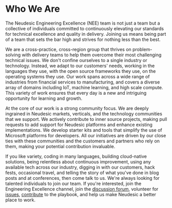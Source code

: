 # Who We Are

The Neudesic Engineering Excellence (NEE) team is not just a team but a collective of individuals committed to continuously elevating our standards for technical excellence and quality in delivery. Joining us means being part of a team that sets the bar high and strives for nothing less than the best. 

We are a cross-practice, cross-region group that thrives on problem-solving with delivery teams to help them overcome their most challenging technical issues. We don't confine ourselves to a single industry or technology. Instead, we adapt to our customers' needs, working in the languages they use, with the open source frameworks they use, on the operating systems they use. Our work spans across a wide range of industries from financial services to manufacturing, and covers a diverse array of domains including IoT, machine learning, and high scale compute. This variety of work ensures that every day is a new and intriguing opportunity for learning and growth.

At the core of our work is a strong community focus. We are deeply ingrained in Neudesic markets, verticals, and the technology communities that we support. We actively contribute to inner source projects, making pull requests to add support for Neudesic platforms and enhance existing implementations. We develop starter kits and tools that simplify the use of Microsoft platforms for developers. All our initiatives are driven by our close ties with these communities and the customers and partners who rely on them, making your potential contribution invaluable.

If you like variety, coding in many languages, building cloud-native solutions, being relentless about continuous improvement, using any available tech across our industry, digging in with our customers, hack fests, occasional travel, and telling the story of what you've done in blog posts and at conferences, then come talk to us. We're always looking for talented individuals to join our team. If you're interested, join the Engineering Excellence channel, join the [discussion forum](https://github.com/neudesic/engineering-playbook/discussions), volunteer for [issues](https://github.com/neudesic/engineering-playbook/issues), [contribute](../CONTRIBUTING.md) to the playbook, and help us make Neudesic a better place to work.
